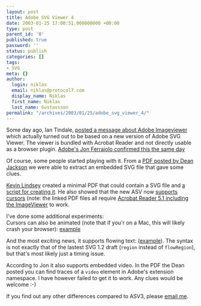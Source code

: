 ```yaml
---
layout: post
title: Adobe SVG Viewer 4
date: 2003-01-25 17:00:51.000000000 +00:00
type: post
parent_id: '0'
published: true
password: ''
status: publish
categories: []
tags:
- SVG
meta: {}
author:
  login: niklas
  email: niklas@protocol7.com
  display_name: Niklas
  first_name: Niklas
  last_name: Gustavsson
permalink: "/archives/2003/01/25/adobe_svg_viewer_4/"
---
```

Some day ago, Ian Tindale, [posted a message about Adobe Imageviewer](http://groups.yahoo.com/group/svg-developers/message/25766) which actually turned out to be based on a new version of Adobe SVG Viewer. The viewer is bundled with Acrobat Reader and not directly usable as a browser plugin. [Adobe's Jon Ferraiolo confirmed this the same day](http://groups.yahoo.com/group/svg-developers/message/25781)

Of course, some people started playing with it. From a [PDF posted by Dean Jackson](http://groups.yahoo.com/group/svg-developers/message/25792) we were able to extract an embedded SVG file that gave some clues.

[Kevin Lindsey](http://www.kevlindev.com) created a minimal PDF that could contain a SVG file and [a script for creating it](http://www.kevlindev.com/utilities/index.htm). He also showed that the new ASV now [supports cursors](http://www.protocol7.com/lab/asv4/cursor.pdf) (note: the linked PDF files all require [Acrobat Reader 5.1 including the ImageViewer](http://www.adobe.com/products/acrobat/readstep2.html) to work.

I've done some additional experiments:  
Cursors can also be animated (note that if you'r on a Mac, this will likely crash your browser): [example](http://www.protocol7.com/lab/asv4/anim_cursor.pdf)

And the most exciting news, it supports flowing text: ([example](http://www.protocol7.com/lab/asv4/flow.pdf)). The syntax is not exactly that of the lastest SVG 1.2 draft (`region` instead of `flowRegion`), but that's most likely just a timing issue.

According to Jon it also supports embedded video. In the PDF the Dean posted you can find traces of a `video` element in Adobe's extension namespace. I have however failed to get it to work. Any clues would be welcome :-)

If you find out any other differences compared to ASV3, please [email me](mailto:niklas@protocol7.com).

